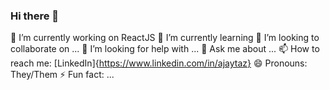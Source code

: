### Hi there 👋

  <!--
**Tazified/Tazified** is a ✨ _special_ ✨ repository because its `README.md` (this file) appears on your GitHub profile.

Here are some ideas to get you started:
-->
🔭 I’m currently working on ReactJS
🌱 I’m currently learning 
👯 I’m looking to collaborate on ...
🤔 I’m looking for help with ...
💬 Ask me about ...
📫 How to reach me: [LinkedIn]{https://www.linkedin.com/in/ajaytaz}
😄 Pronouns: They/Them
⚡ Fun fact: ...

